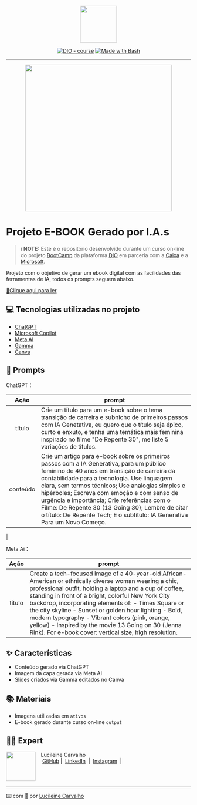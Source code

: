 <p align="center">
    <img width="100" src="C:\Users\lucil\OneDrive\Documentos\MeusProjetos\Projeto-E-book\Ativos\Banner_Book.png">
</p>

<p align="center">
<a href="https://dio.me/"><img src="https://img.shields.io/badge/DIO-Course-28DA77?logo=youtube" alt="DIO - course"></a>
<a href="https://www.gnu.org/software/bash/" title="Go to Bash homepage"><img src="https://img.shields.io/badge/Prompt-Project-blue?logo=gnu-bash&amp;logoColor=white" alt="Made with Bash"></a></p>

-------

<p align="center">
<img 
    src="./assets/cover.png"
    width="400"  
/>
</p>

# Projeto E-BOOK Gerado por I.A.s


 > ℹ️ **NOTE:** Este é o repositório desenvolvido durante um curso on-line do projeto [BootCamp](https://web.dio.me/play?section_type=bootcamp) da plataforma [DIO](https://dio.me) em parceria com a [Caixa](https://caixanoticias.caixa.gov.br/Paginas/Not%C3%ADcias/2024/10-OUTUBRO/CAIXA-oferece-bolsas-de-estudo-para-aprendizado-acelerado-em-tecnologia.aspx) e a [Microsoft](https://www.microsoft.com/pt-br/).

Projeto com o objetivo de gerar um ebook digital com as facilidades das ferramentas de IA, todos os prompts
seguem abaixo.

<a href="C:\Users\lucil\OneDrive\Documentos\MeusProjetos\Projeto-E-book\E-Book_Tech\E-Book_De-Repente-Tech.pdf" title="E-Book_Tech\E-Book_De-Repente-Tech.pdf"> 

📕Clique aqui para ler</a>

## 💻 Tecnologias utilizadas no projeto

- [ChatGPT](https://chat.openai.com/) 
- [Microsoft Copilot](https://copilot.microsoft.com/onboarding)
- [Meta AI](https://meta.ai)
- [Gamma](https://gamma.app/)
- [Canva](https://www.canva.com/)

## 🧠 Prompts


ChatGPT：

|   Ação   | prompt                                                                                                                                                                                                                                                              |
| :------: | ------------------------------------------------------------------------------------------------------------------------------------------------------------------------------------------------------------------------------------------------------------------------------ |
|  título  | Crie um título para um e-book sobre o tema transição de carreira e subnicho de primeiros passos com IA Genetativa, eu quero que o título seja épico, curto e enxuto, e tenha uma temática mais feminina inspirado no filme "De Repente 30", me liste 5 variações de títulos.                                                   |
| conteúdo | Crie um artigo para e-book sobre os primeiros passos com a IA Generativa, para um público feminino de 40 anos em transição de carreira da contabilidade para a tecnologia. Use linguagem clara, sem termos técnicos; Use analogias simples e hipérboles; Escreva com emoção e com senso de urgência e importância; Crie referências com o Filme: De Repente 30 (13 Going 30); Lembre de citar o título: De Repente Tech; E o subtítulo: IA Generativa Para um Novo Começo.
|


Meta Ai：

|  Ação  | prompt                                                                                 |
| :----: | -------------------------------------------------------------------------------------- |
| título | Create a tech-focused image of a 40-year-old African-American or ethnically diverse woman wearing a chic, professional outfit, holding a laptop and a cup of coffee, standing in front of a bright, colorful New York City backdrop, incorporating elements of: - Times Square or the city skyline - Sunset or golden hour lighting - Bold, modern typography - Vibrant colors (pink, orange, yellow) - Inspired by the movie 13 Going on 30 (Jenna Rink). For e-book cover: vertical size, high resolution.|

## ✨ Características

- Conteúdo gerado via ChatGPT
- Imagem da capa gerada via Meta AI
- Slides criados via Gamma editados no Canva

## 📚 Materiais

- Imagens utilizadas em `ativos`
- E-book gerado durante curso on-line `output`



## 👨‍💻 Expert

<p>
    <img 
      align=left 
      margin=10 
      width=80 
      src="https://avatars.githubusercontent.com/u/137401475?v=4"
    />
    <p>&nbsp&nbsp&nbspLucileine Carvalho<br>
    &nbsp&nbsp&nbsp
    <a href="https://github.com/lucileine_">
    GitHub</a>&nbsp;|&nbsp;
    <a href="www.linkedin.com/in/
lucileine-carvalho">LinkedIn</a>
&nbsp;|&nbsp;
    <a href="https://www.instagram.com/lucileine.carvalho/">
    Instagram</a>
&nbsp;|&nbsp;</p>
</p>
<br/><br/>
<p>

---

⌨️ com 💜 por [Lucileine Carvalho](https://github.com/lucileine_)